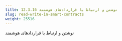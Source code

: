 ```yaml
---
title: 12.3.16 نوشتن و ارتباط با قراردادهای هوشمند
slug: read-write-in-smart-contracts
weight: 25516
---
```

نوشتن و ارتباط با قراردادهای هوشمند